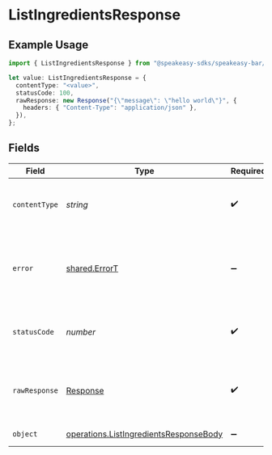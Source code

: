 # ListIngredientsResponse

## Example Usage

```typescript
import { ListIngredientsResponse } from "@speakeasy-sdks/speakeasy-bar/sdk/models/operations";

let value: ListIngredientsResponse = {
  contentType: "<value>",
  statusCode: 100,
  rawResponse: new Response("{\"message\": \"hello world\"}", {
    headers: { "Content-Type": "application/json" },
  }),
};
```

## Fields

| Field                                                                                                   | Type                                                                                                    | Required                                                                                                | Description                                                                                             |
| ------------------------------------------------------------------------------------------------------- | ------------------------------------------------------------------------------------------------------- | ------------------------------------------------------------------------------------------------------- | ------------------------------------------------------------------------------------------------------- |
| `contentType`                                                                                           | *string*                                                                                                | :heavy_check_mark:                                                                                      | HTTP response content type for this operation                                                           |
| `error`                                                                                                 | [shared.ErrorT](../../../sdk/models/shared/errort.md)                                                   | :heavy_minus_sign:                                                                                      | An unknown error occurred interacting with the API.                                                     |
| `statusCode`                                                                                            | *number*                                                                                                | :heavy_check_mark:                                                                                      | HTTP response status code for this operation                                                            |
| `rawResponse`                                                                                           | [Response](https://developer.mozilla.org/en-US/docs/Web/API/Response)                                   | :heavy_check_mark:                                                                                      | Raw HTTP response; suitable for custom response parsing                                                 |
| `object`                                                                                                | [operations.ListIngredientsResponseBody](../../../sdk/models/operations/listingredientsresponsebody.md) | :heavy_minus_sign:                                                                                      | A list of ingredients.                                                                                  |
